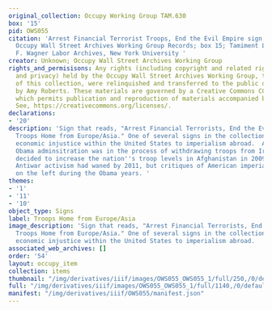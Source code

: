 ```yaml
---
original_collection: Occupy Working Group TAM.630
box: '15'
pid: OWS055
citation: 'Arrest Financial Terrorist Troops, End the Evil Empire sign, 2011; TAM.630
  Occupy Wall Street Archives Working Group Records; box 15; Tamiment Library/Robert
  F. Wagner Labor Archives, New York University '
creator: Unknown; Occupy Wall Street Archives Working Group
rights_and_permisisons: Any rights (including copyright and related rights to publicity
  and privacy) held by the Occupy Wall Street Archives Working Group, the creator
  of this collection, were relinquished and transferred to the public domain in 2013
  by Amy Roberts. These materials are governed by a Creative Commons CC0 license,
  which permits publication and reproduction of materials accompanied by full attribution.
  See, https://creativecommons.org/licenses/.
declarations:
- '20'
description: 'Sign that reads, "Arrest Financial Terrorists, End the Evil Empire,
  Troops Home from Europe/Asia." One of several signs in the collection that linked
  economic injustice within the United States to imperialism abroad.  Although the
  Obama adminsitration was in the process of withdrawing troops from Iraq, they also
  decided to increase the nation''s troop levels in Afghanistan in 2009 and 2010.
  Antiwar activism had waned by 2011, but critiques of American imperialism persisted
  on the left during the Obama years. '
themes:
- '1'
- '11'
- '10'
object_type: Signs
label: Troops Home from Europe/Asia
image_description: 'Sign that reads, "Arrest Financial Terrorists, End the Evil Empire,
  Troops Home from Europe/Asia." One of several signs in the collection that linked
  economic injustice within the United States to imperialism abroad.  '
associated_web_archives: []
order: '54'
layout: occupy_item
collection: items
thumbnail: "/img/derivatives/iiif/images/OWS055_OWS055_1/full/250,/0/default.jpg"
full: "/img/derivatives/iiif/images/OWS055_OWS055_1/full/1140,/0/default.jpg"
manifest: "/img/derivatives/iiif/OWS055/manifest.json"
---
```

